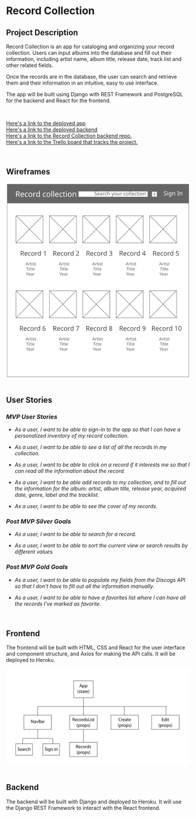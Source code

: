 # Record Collection

## Project Description

Record Collection is an app for cataloging and organizing your record collection. Users can input albums into the database and fill out their information, including artist name, album title, release date, track list and other related fields.

Once the records are in the database, the user can search and retrieve them and their information in an intuitive, easy to use interface.

The app will be built using Django with REST Framework and PostgreSQL for the backend and React for the frontend.

<br>

[Here's a link to the deployed app](https://record-collection-xl.herokuapp.com/)<br>
[Here's a link to the deployed backend](http://record-collection-be-xl.herokuapp.com/)<br>
[Here's a link to the Record Collection backend repo.](https://github.com/chavierto/record-collection-backend)<br>
[Here's a link to the Trello board that tracks the project.](https://trello.com/b/XyPSisRn)

<br>

## Wireframes

<img src='./resources/record-collection-main-wireframes.svg' alt='Home view' width='500'/>

<br>
<br>

## User Stories

### _MVP User Stories_

- _As a user, I want to be able to sign-in to the app so that I can have a personalized inventory of my record collection._

- _As a user, I want to be able to see a list of all the records in my collection._

- _As a user, I want to be able to click on a record if it interests me so that I can read all the information about the record._

- _As a user, I want to be able add records to my collection, and to fill out the information for the album: artist, album title, release year, acquired date, genre, label and the tracklist._

- _As a user, I want to be able to see the cover of my records._

### _Post MVP Silver Goals_

- _As a user, I want to be able to search for a record._

- _As a user, I want to be able to sort the current view or search results by different values._

### _Post MVP Gold Goals_

- _As a user, I want to be able to populate my fields from the Discogs API so that I don't have to fill out all the information manually._

- _As a user, I want to be able to have a favorites list where I can have all the records I've marked as favorite._

<br>

## Frontend

The frontend will be built with HTML, CSS and React for the user interface and component structure, and Axios for making the API calls. It will be deployed to Heroku.

<img src='./resources/record-collection-component-hierarchy.svg' alt='Home view' width='500'/>

<br>

<br>

## Backend

The backend will be built with Django and deployed to Heroku. It will use the Django REST Framework to interact with the React frontend.
